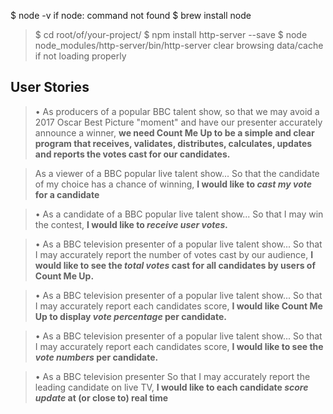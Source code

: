 $ node -v
if node: command not found
$ brew install node

>$ cd root/of/your-project/
$ npm install http-server --save
$ node node_modules/http-server/bin/http-server
clear browsing data/cache if not loading properly




## User Stories

> • As producers of a popular BBC talent show, so that we may avoid a 2017 Oscar Best Picture "moment" and have our presenter accurately announce a winner, **we need Count Me Up to be a simple and clear program that receives, validates, distributes, calculates, updates and reports the votes cast for our candidates.**

> As a viewer of a BBC popular live talent show...
So that the candidate of my choice has a chance of winning,
**I would like to *cast my vote* for a candidate**

> • As a candidate of a BBC popular live talent show...
So that I may win the contest,
**I would like to *receive user votes.***

> • As a BBC television presenter of a popular live talent show...
So that I may accurately report the number of votes cast by our audience,
**I would like to see the *total votes* cast for all candidates by users of Count Me Up.**

> • As a BBC television presenter of a popular live talent show...
So that I may accurately report each candidates score,
**I would like Count Me Up to display *vote percentage* per candidate.**

> • As a BBC television presenter of a popular live talent show...
So that I may accurately report each candidates score,
**I would like to see the *vote numbers* per candidate.**

> • As a BBC television presenter
So that I may accurately report the leading candidate on live TV,
**I would like to each candidate *score update* at (or close to) real time**
